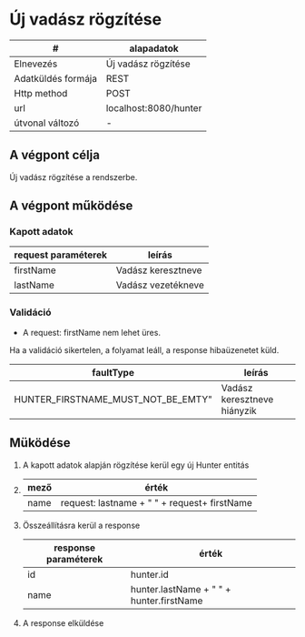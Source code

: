 # Új vadász rögzítése


| #                 | alapadatok            |
|-------------------|-----------------------|
| Elnevezés         | Új vadász rögzítése   |
| Adatküldés formája | REST                  |
| Http method       | POST                  |
| url               | localhost:8080/hunter |
| útvonal változó   | -                     |

## A végpont célja

Új vadász rögzítése a rendszerbe.

## A végpont működése

### Kapott adatok

| request paraméterek | leírás             |
|---------------------|--------------------|
| firstName           | Vadász keresztneve |
| lastName            | Vadász vezetékneve |

### Validáció

* A request: firstName nem lehet üres.

Ha a validáció sikertelen, a folyamat leáll, a response hibaüzenetet küld.

| faultType                         | leírás                      |
|-----------------------------------|-----------------------------|
| HUNTER_FIRSTNAME_MUST_NOT_BE_EMTY" | Vadász keresztneve hiányzik |

## Müködése

1. A kapott adatok alapján rögzítése kerül egy új Hunter entitás
2. | mező | érték                                        |
   |------|----------------------------------------------|
   | name | request: lastname + " " + request+ firstName |
3. Összeállításra kerül a response

   | response paraméterek | érték                                    |
   |----------------------|------------------------------------------|
   | id                   | hunter.id                                |
   | name                 | hunter.lastName + " " + hunter.firstName |
4. A response elküldése